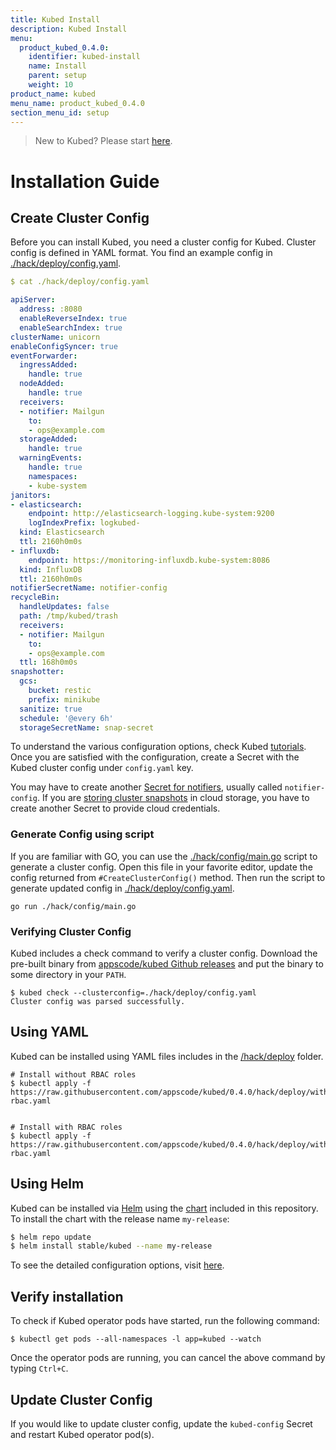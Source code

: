 ```yaml
---
title: Kubed Install
description: Kubed Install
menu:
  product_kubed_0.4.0:
    identifier: kubed-install
    name: Install
    parent: setup
    weight: 10
product_name: kubed
menu_name: product_kubed_0.4.0
section_menu_id: setup
---
```


> New to Kubed? Please start [here](/docs/concepts/README.md).

# Installation Guide

## Create Cluster Config
Before you can install Kubed, you need a cluster config for Kubed. Cluster config is defined in YAML format. You find an example config in [./hack/deploy/config.yaml](https://raw.githubusercontent.com/appscode/kubed/0.4.0/hack/deploy/config.yaml).

```yaml
$ cat ./hack/deploy/config.yaml

apiServer:
  address: :8080
  enableReverseIndex: true
  enableSearchIndex: true
clusterName: unicorn
enableConfigSyncer: true
eventForwarder:
  ingressAdded:
    handle: true
  nodeAdded:
    handle: true
  receivers:
  - notifier: Mailgun
    to:
    - ops@example.com
  storageAdded:
    handle: true
  warningEvents:
    handle: true
    namespaces:
    - kube-system
janitors:
- elasticsearch:
    endpoint: http://elasticsearch-logging.kube-system:9200
    logIndexPrefix: logkubed-
  kind: Elasticsearch
  ttl: 2160h0m0s
- influxdb:
    endpoint: https://monitoring-influxdb.kube-system:8086
  kind: InfluxDB
  ttl: 2160h0m0s
notifierSecretName: notifier-config
recycleBin:
  handleUpdates: false
  path: /tmp/kubed/trash
  receivers:
  - notifier: Mailgun
    to:
    - ops@example.com
  ttl: 168h0m0s
snapshotter:
  gcs:
    bucket: restic
    prefix: minikube
  sanitize: true
  schedule: '@every 6h'
  storageSecretName: snap-secret
```

To understand the various configuration options, check Kubed [tutorials](/docs/guides/README.md). Once you are satisfied with the configuration, create a Secret with the Kubed cluster config under `config.yaml` key.

You may have to create another [Secret for notifiers](/docs/guides/cluster-events/notifiers.md), usually called `notifier-config`. If you are [storing cluster snapshots](/docs/guides/disaster-recovery/cluster-snapshot.md) in cloud storage, you have to create another Secret to provide cloud credentials.

### Generate Config using script
If you are familiar with GO, you can use the [./hack/config/main.go](https://github.com/appscode/kubed/blob/0.4.0/hack/config/main.go) script to generate a cluster config. Open this file in your favorite editor, update the config returned from `#CreateClusterConfig()` method. Then run the script to generate updated config in [./hack/deploy/config.yaml](https://raw.githubusercontent.com/appscode/kubed/0.4.0/hack/deploy/config.yaml).

```console
go run ./hack/config/main.go
```

### Verifying Cluster Config
Kubed includes a check command to verify a cluster config. Download the pre-built binary from [appscode/kubed Github releases](https://github.com/appscode/kubed/releases) and put the binary to some directory in your `PATH`.

```console
$ kubed check --clusterconfig=./hack/deploy/config.yaml
Cluster config was parsed successfully.
```

## Using YAML
Kubed can be installed using YAML files includes in the [/hack/deploy](https://github.com/appscode/kubed/tree/0.4.0/hack/deploy) folder.

```console
# Install without RBAC roles
$ kubectl apply -f https://raw.githubusercontent.com/appscode/kubed/0.4.0/hack/deploy/without-rbac.yaml


# Install with RBAC roles
$ kubectl apply -f https://raw.githubusercontent.com/appscode/kubed/0.4.0/hack/deploy/with-rbac.yaml
```

## Using Helm
Kubed can be installed via [Helm](https://helm.sh/) using the [chart](https://github.com/appscode/kubed/tree/0.4.0/chart/stable/kubed) included in this repository. To install the chart with the release name `my-release`:
```bash
$ helm repo update
$ helm install stable/kubed --name my-release
```
To see the detailed configuration options, visit [here](https://github.com/appscode/kubed/tree/0.4.0/chart/stable/kubed).


## Verify installation
To check if Kubed operator pods have started, run the following command:
```console
$ kubectl get pods --all-namespaces -l app=kubed --watch
```

Once the operator pods are running, you can cancel the above command by typing `Ctrl+C`.


## Update Cluster Config
If you would like to update cluster config, update the `kubed-config` Secret and restart Kubed operator pod(s).
